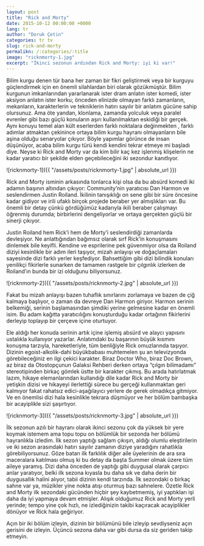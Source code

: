 ```yaml
---
layout: post
title: "Rick and Morty"
date: 2015-10-12 00:00:00 +0000
lang: tr
author: "Doruk Çetin"
categories: tr tv
slug: rick-and-morty
permalikn: /:categories/:title
image: "ricknmorty-1.jpg"
excerpt: "İkinci sezonun ardından Rick and Morty: iyi ki var!"
---
```

Bilim kurgu denen tür bana her zaman bir fikri geliştirmek veya bir kurguyu güçlendirmek için en önemli silahlardan biri olarak gözükmüştür. Bilim kurgunun imkanlarından yararlanarak ister dram anlatın ister komedi, ister aksiyon anlatın ister korku; önceden elinizde olmayan farklı zamanların, mekanların, karakterlerin ve tekniklerin hatırı sayılır bir anlatım gücüne sahip olursunuz. Ama öte yandan, klonlama, zamanda yolculuk veya paralel evrenler gibi bazı güçlü konuların aşırı kullanılmaktan eskidiği bir gerçek. Aynı konuyu temel alan kült eserlerden farklı noktalara değinmekten , farklı adımlar atmaktan çekinince ortaya bilim kurgu hayranı olmayanların bile aşina olduğu senaryolar çıkıyor. Böyle yapımlar görünce de insan düşünüyor, acaba bilim kurgu türü kendi kendini tekrar etmeye mi başladı diye. Neyse ki Rick and Morty var da kim bilir kaç kez işlenmiş klişelerin ne kadar yaratıcı bir şekilde elden geçebileceğini iki sezondur kanıtlıyor.

![ricknmorty-1]({{ "/assets/posts/ricknmorty-1.jpg" | absolute_url }})

Rick and Morty isminin arkasında tonlarca kişi olsa da bu absürd komedi iki adamın başının altından çıkıyor: Community’nin yaratıcısı Dan Harmon ve seslendirmen Justin Roiland. İkilinin tanışıklığı on sene gibi bir süre öncesine kadar gidiyor ve irili ufaklı birçok projede beraber yer almışlıkları var. Bu önemli bir detay çünkü gördüğümüz kadarıyla ikili beraber çalışmayı öğrenmiş durumda; birbirlerini dengeliyorlar ve ortaya gerçekten güçlü bir sinerji çıkıyor.


Justin Roiland hem Rick’i hem de Morty’i seslendirdiği zamanlarda devleşiyor. Ne anlattığından bağımsız olarak sırf Rick’in konuşmasını dinlemek bile keyifli. Kendine ve esprilerine pek güvenmiyor olsa da Roiland diziyi kesinlikle bir adım ileri taşıyor, mizah anlayışı ve doğaçlamaları sayesinde dizi farklı yerler keşfediyor. Bahsettiğim gibi dizi bilindik konuları yenilikçi fikirlerle sunarken de tamamen rastgele bir çılgınlık izlerken de Roiland’ın bunda bir izi olduğunu biliyorsunuz.

![ricknmorty-2]({{ "/assets/posts/ricknmorty-2.jpg" | absolute_url }})

Fakat bu mizah anlayışı bazen tuhaflık sınırlarını zorlamaya ve bazen de çiğ kalmaya başlıyor, o zaman da devreye Dan Harmon giriyor. Harmon serinin belkemiği, serinin başlamasından şimdiki yerine gelmesine kadar en önemli isim. Bu adam kağıtta yaratıcılığını konuşturduğu kadar ortağının fikirlerini derleyip toplayıp bir çerçeve içine oturtuyor.


Ele aldığı her konuda serinin artık içine işlemiş absürd ve alaycı yapısını ustalıkla kullanıyor yazarlar. Anlatımdaki bu başarının büyük kısmını konuşma tarzıyla, hareketleriyle, tüm benliğiyle Rick omuzlarında taşıyor. Dizinin egoist-alkolik-dahi büyükbabası muhtemelen şu an televizyonda görebileceğiniz en ilgi çekici karakter. Biraz Doctor Who, biraz Doc Brown, az biraz da Otostopçunun Galaksi Rehberi derken ortaya “çılgın bilimadamı” stereotipinden birkaç gömlek üstte bir karakter çıkmış. Bu arada hatırlatmak lazım, hikaye elemanlarından kullandığı dile kadar Rick and Morty bir yetişkin dizisi ve hikayeyi ilerlettiği sürece bu gerçeği kullanmaktan geri kalmıyor fakat rahatsız edici-aşağılayıcı yerlere de gerek olmadıkça gitmiyor. Ve en önemlisi dizi hala kesinlikle tekrara düşmüyor ve her bölüm bambaşka bir acayiplikle sizi şaşırtıyor.

![ricknmorty-3]({{ "/assets/posts/ricknmorty-3.jpg" | absolute_url }})

İlk sezonun azılı bir hayranı olarak ikinci sezonu çok da yüksek bir yere koymak istemem ama topu topu on bölümlük bir sezonda her bölümü hayranlıkla izledim. İlk sezon yaptığı sağlam çıkışın, aldığı olumlu eleştirilerin ve iki sezon arasındaki hatırı sayılır zamanın diziye yaradığını rahatlıkla görebiliyorsunuz. Göze batan ilk farklılık diğer aile üyelerinin de ara sıra maceralara katılması olmuş ki bu detay da başta Summer olmak üzere tüm aileye yaramış. Dizi daha önceden de yaptığı gibi duygusal olarak çarpıcı anlar yaratıyor, belki ilk sezona kıyasla bu daha sık ve daha derin bir duygusallık halini alıyor, tabii dizinin kendi tarzında. İlk sezondaki o birkaç sahne var ya, müzikler yine nokta atışı oturmuş bazı sahnelere. Özetle Rick and Morty ilk sezondaki gücünden hiçbir şey kaybetmemiş, iyi yaptıkları işi daha da iyi yapmaya devam etmişler. Alışık olduğumuz Rick and Morty yerli yerinde; tempo yine çok hızlı, ne izlediğinizin takibi kaçıracak acayiplikler dönüyor ve Rick hala geğiriyor.


Açın bir iki bölüm izleyin, dizinin bir bölümünü bile izleyip sevdiyseniz açın gerisini de izleyin. Üçüncü sezona daha var gibi dursa da siz geriden takip etmeyin.
